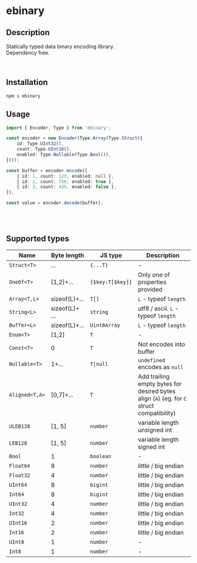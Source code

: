 # ebinary

## Description
Statically typed data binary encoding library.
<br />
Dependency free.

<br />

## Installation

```bash
npm i ebinary
```

## Usage

```typescript
import { Encoder, Type } from 'ebinary';

const encoder = new Encoder(Type.Array(Type.Struct({
    id: Type.UInt32(),
    count: Type.UInt16(),
    enabled: Type.Nullable(Type.Bool()),
})));

const buffer = encoder.encode([
    { id: 1, count: 123, enabled: null },
    { id: 2, count: 756, enabled: true },
    { id: 3, count: 435, enabled: false },
]);

const value = encoder.decode(buffer);
```

<br />

<!-- ## Motivation
This library is ~2 times faster than `protobufjs` library data encoding (for different from `string` data types). Decoding has the same performance.
<br />
Also it supports `ascii` string encoding (it's faster and smaller than `utf8`) and any top-level type. -->

<br />

## Supported types

| Name | Byte length | JS type | Description |
|---|---|---|---|
| `Struct<T>` | ... | `{...T}` | - |
| `OneOf<T>` | [1,2]+... | `{$key:T[$key]}` | Only one of properties provided |
| `Array<T,L>` | sizeof(L)+... | `T[]` | `L` - typeof `length` |
| `String<L>` | sizeof(L)+ ... | `string` | utf8 / ascii. `L` - typeof `length` |
| `Buffer<L>` | sizeof(L)+... | `Uint8Array` | `L` - typeof `length` |
| `Enum<T>` | [1,2] | `T` | - |
| `Const<T>` | 0 | `T` | Not encodes into buffer |
| `Nullable<T>` | 1+... | `T\|null` | `undefined` encodes as `null` |
| `Aligned<T,A>` | [0,7]+... | `T` | Add trailing empty bytes for desired bytes align (`A`) (eg. for `C` struct compatibility) |
| `ULEB128` | [1, 5] | `number` | variable length unsigned int |
| `LEB128` | [1, 5] | `number` | variable length signed int |
| `Bool` | 1 | `boolean` | - |
| `Float64` | 8 | `number` | little / big endian |
| `Float32` | 4 | `number` | little / big endian |
| `UInt64` | 8 | `bigint` | little / big endian |
| `Int64` | 8 | `bigint` | little / big endian |
| `UInt32` | 4 | `number` | little / big endian |
| `Int32` | 4 | `number` | little / big endian |
| `UInt16` | 2 | `number` | little / big endian |
| `Int16` | 2 | `number` | little / big endian |
| `UInt8` | 1 | `number` | - |
| `Int8` | 1 | `number` | - |
